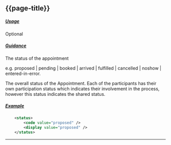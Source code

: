 ## {{page-title}}

<h5><ins>Usage</ins></h5>

<span class="mro-circle optional" title="Optional"></span> Optional


<h5><ins>Guidance</ins></h5>

The status of the appointment 

e.g. proposed | pending | booked | arrived | fulfilled | cancelled | noshow | entered-in-error. 

The overall status of the Appointment. Each of the participants has their own participation status which indicates their involvement in the process, however this status indicates the shared status.

<h5><ins>Example</ins></h5>

```xml
    <status>
        <code value="proposed" />
        <display value="proposed" />
    </status>

```

---
